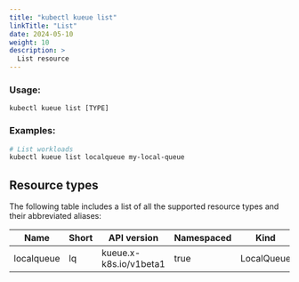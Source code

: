 ```yaml
---
title: "kubectl kueue list"
linkTitle: "List"
date: 2024-05-10
weight: 10
description: >
  List resource
---
```


### Usage:

```
kubectl kueue list [TYPE]
```

### Examples:

```bash
# List workloads
kubectl kueue list localqueue my-local-queue
```

## Resource types

The following table includes a list of all the supported resource types and their abbreviated aliases:

| Name       | Short | API version            | Namespaced | Kind       |
|------------|-------|------------------------|------------|------------|
| localqueue | lq    | kueue.x-k8s.io/v1beta1 | true       | LocalQueue |
